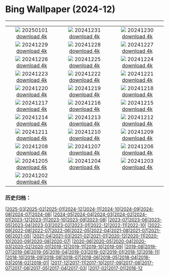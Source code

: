 # Bing Wallpaper (2024-12)
**************
| | | |
| :----: | :----: | :----: |
| ![](https://www.bing.com/th?id=OHR.PolarBearSwim_FR-FR0276887378_1920x1080.jpg) 20250101 [download 4k](https://www.bing.com/th?id=OHR.PolarBearSwim_FR-FR0276887378_UHD.jpg) | ![](https://www.bing.com/th?id=OHR.ParisNewYearEve_FR-FR3084713180_1920x1080.jpg) 20241231 [download 4k](https://www.bing.com/th?id=OHR.ParisNewYearEve_FR-FR3084713180_UHD.jpg) | ![](https://www.bing.com/th?id=OHR.MountFieldNP_FR-FR0048358623_1920x1080.jpg) 20241230 [download 4k](https://www.bing.com/th?id=OHR.MountFieldNP_FR-FR0048358623_UHD.jpg) |
| ![](https://www.bing.com/th?id=OHR.BorobudurBells_FR-FR9771454901_1920x1080.jpg) 20241229 [download 4k](https://www.bing.com/th?id=OHR.BorobudurBells_FR-FR9771454901_UHD.jpg) | ![](https://www.bing.com/th?id=OHR.CoralTurtle_FR-FR9548465819_1920x1080.jpg) 20241228 [download 4k](https://www.bing.com/th?id=OHR.CoralTurtle_FR-FR9548465819_UHD.jpg) | ![](https://www.bing.com/th?id=OHR.LakeBledSnow_FR-FR5167708906_1920x1080.jpg) 20241227 [download 4k](https://www.bing.com/th?id=OHR.LakeBledSnow_FR-FR5167708906_UHD.jpg) |
| ![](https://www.bing.com/th?id=OHR.PointeDiable_FR-FR3649413809_1920x1080.jpg) 20241226 [download 4k](https://www.bing.com/th?id=OHR.PointeDiable_FR-FR3649413809_UHD.jpg) | ![](https://www.bing.com/th?id=OHR.ReindeerTrio_FR-FR3852495223_1920x1080.jpg) 20241225 [download 4k](https://www.bing.com/th?id=OHR.ReindeerTrio_FR-FR3852495223_UHD.jpg) | ![](https://www.bing.com/th?id=OHR.SantaSnowglobe_FR-FR4108706539_1920x1080.jpg) 20241224 [download 4k](https://www.bing.com/th?id=OHR.SantaSnowglobe_FR-FR4108706539_UHD.jpg) |
| ![](https://www.bing.com/th?id=OHR.FestivusCranes_FR-FR4485267796_1920x1080.jpg) 20241223 [download 4k](https://www.bing.com/th?id=OHR.FestivusCranes_FR-FR4485267796_UHD.jpg) | ![](https://www.bing.com/th?id=OHR.CrystalPier_FR-FR4694395729_1920x1080.jpg) 20241222 [download 4k](https://www.bing.com/th?id=OHR.CrystalPier_FR-FR4694395729_UHD.jpg) | ![](https://www.bing.com/th?id=OHR.SolsticeHalo_FR-FR4955312327_1920x1080.jpg) 20241221 [download 4k](https://www.bing.com/th?id=OHR.SolsticeHalo_FR-FR4955312327_UHD.jpg) |
| ![](https://www.bing.com/th?id=OHR.SantaClausVillage_FR-FR1605218480_1920x1080.jpg) 20241220 [download 4k](https://www.bing.com/th?id=OHR.SantaClausVillage_FR-FR1605218480_UHD.jpg) | ![](https://www.bing.com/th?id=OHR.SibiuRomania_FR-FR5904755818_1920x1080.jpg) 20241219 [download 4k](https://www.bing.com/th?id=OHR.SibiuRomania_FR-FR5904755818_UHD.jpg) | ![](https://www.bing.com/th?id=OHR.NutcrackerBallet_FR-FR0747265079_1920x1080.jpg) 20241218 [download 4k](https://www.bing.com/th?id=OHR.NutcrackerBallet_FR-FR0747265079_UHD.jpg) |
| ![](https://www.bing.com/th?id=OHR.ReinefjordenNorway_FR-FR9231276610_1920x1080.jpg) 20241217 [download 4k](https://www.bing.com/th?id=OHR.ReinefjordenNorway_FR-FR9231276610_UHD.jpg) | ![](https://www.bing.com/th?id=OHR.SalzburgSnow_FR-FR2498324626_1920x1080.jpg) 20241216 [download 4k](https://www.bing.com/th?id=OHR.SalzburgSnow_FR-FR2498324626_UHD.jpg) | ![](https://www.bing.com/th?id=OHR.MisurinaLake_FR-FR7558311472_1920x1080.jpg) 20241215 [download 4k](https://www.bing.com/th?id=OHR.MisurinaLake_FR-FR7558311472_UHD.jpg) |
| ![](https://www.bing.com/th?id=OHR.LynxTree_FR-FR1855644774_1920x1080.jpg) 20241214 [download 4k](https://www.bing.com/th?id=OHR.LynxTree_FR-FR1855644774_UHD.jpg) | ![](https://www.bing.com/th?id=OHR.ChristmasBudapest_FR-FR0838567901_1920x1080.jpg) 20241213 [download 4k](https://www.bing.com/th?id=OHR.ChristmasBudapest_FR-FR0838567901_UHD.jpg) | ![](https://www.bing.com/th?id=OHR.WildPoinsettia_FR-FR2758700807_1920x1080.jpg) 20241212 [download 4k](https://www.bing.com/th?id=OHR.WildPoinsettia_FR-FR2758700807_UHD.jpg) |
| ![](https://www.bing.com/th?id=OHR.DolomitesSky_FR-FR2183933361_1920x1080.jpg) 20241211 [download 4k](https://www.bing.com/th?id=OHR.DolomitesSky_FR-FR2183933361_UHD.jpg) | ![](https://www.bing.com/th?id=OHR.CornwallSnow_FR-FR1834119825_1920x1080.jpg) 20241210 [download 4k](https://www.bing.com/th?id=OHR.CornwallSnow_FR-FR1834119825_UHD.jpg) | ![](https://www.bing.com/th?id=OHR.GuanacosChile_FR-FR0722338222_1920x1080.jpg) 20241209 [download 4k](https://www.bing.com/th?id=OHR.GuanacosChile_FR-FR0722338222_UHD.jpg) |
| ![](https://www.bing.com/th?id=OHR.ReopeningNotreDame_FR-FR5165801809_1920x1080.jpg) 20241208 [download 4k](https://www.bing.com/th?id=OHR.ReopeningNotreDame_FR-FR5165801809_UHD.jpg) | ![](https://www.bing.com/th?id=OHR.ArraialdoCabo_FR-FR2062864559_1920x1080.jpg) 20241207 [download 4k](https://www.bing.com/th?id=OHR.ArraialdoCabo_FR-FR2062864559_UHD.jpg) | ![](https://www.bing.com/th?id=OHR.ColmarHoliday_FR-FR1755218249_1920x1080.jpg) 20241206 [download 4k](https://www.bing.com/th?id=OHR.ColmarHoliday_FR-FR1755218249_UHD.jpg) |
| ![](https://www.bing.com/th?id=OHR.MonoTufa_FR-FR7760480527_1920x1080.jpg) 20241205 [download 4k](https://www.bing.com/th?id=OHR.MonoTufa_FR-FR7760480527_UHD.jpg) | ![](https://www.bing.com/th?id=OHR.RhinosKenya_FR-FR8206885022_1920x1080.jpg) 20241204 [download 4k](https://www.bing.com/th?id=OHR.RhinosKenya_FR-FR8206885022_UHD.jpg) | ![](https://www.bing.com/th?id=OHR.JaipurFort_FR-FR7682390069_1920x1080.jpg) 20241203 [download 4k](https://www.bing.com/th?id=OHR.JaipurFort_FR-FR7682390069_UHD.jpg) |
| ![](https://www.bing.com/th?id=OHR.SnowMoose_FR-FR5886438114_1920x1080.jpg) 20241202 [download 4k](https://www.bing.com/th?id=OHR.SnowMoose_FR-FR5886438114_UHD.jpg) |  |  |

### 历史归档：

|[2025-03](bing/2025-03/2025-03.md)|[2025-02](bing/2025-02/2025-02.md)|[2025-01](bing/2025-01/2025-01.md)|[2024-12](bing/2024-12/2024-12.md)|[2024-11](bing/2024-11/2024-11.md)|[2024-10](bing/2024-10/2024-10.md)|[2024-09](bing/2024-09/2024-09.md)|[2024-08](bing/2024-08/2024-08.md)|[2024-07](bing/2024-07/2024-07.md)|[2024-06](bing/2024-06/2024-06.md)|
|[2024-05](bing/2024-05/2024-05.md)|[2024-04](bing/2024-04/2024-04.md)|[2024-03](bing/2024-03/2024-03.md)|[2024-02](bing/2024-02/2024-02.md)|[2024-01](bing/2024-01/2024-01.md)|[2023-12](bing/2023-12/2023-12.md)|[2023-11](bing/2023-11/2023-11.md)|[2023-10](bing/2023-10/2023-10.md)|[2023-09](bing/2023-09/2023-09.md)|[2023-08](bing/2023-08/2023-08.md)|
|[2023-07](bing/2023-07/2023-07.md)|[2023-06](bing/2023-06/2023-06.md)|[2023-05](bing/2023-05/2023-05.md)|[2023-04](bing/2023-04/2023-04.md)|[2023-03](bing/2023-03/2023-03.md)|[2023-02](bing/2023-02/2023-02.md)|[2023-01](bing/2023-01/2023-01.md)|[2022-12](bing/2022-12/2022-12.md)|[2022-11](bing/2022-11/2022-11.md)|[2022-10](bing/2022-10/2022-10.md)|
|[2022-09](bing/2022-09/2022-09.md)|[2022-08](bing/2022-08/2022-08.md)|[2022-07](bing/2022-07/2022-07.md)|[2022-06](bing/2022-06/2022-06.md)|[2022-05](bing/2022-05/2022-05.md)|[2022-04](bing/2022-04/2022-04.md)|[2021-08](bing/2021-08/2021-08.md)|[2021-07](bing/2021-07/2021-07.md)|[2021-06](bing/2021-06/2021-06.md)|[2021-05](bing/2021-05/2021-05.md)|
|[2021-04](bing/2021-04/2021-04.md)|[2021-03](bing/2021-03/2021-03.md)|[2021-02](bing/2021-02/2021-02.md)|[2021-01](bing/2021-01/2021-01.md)|[2020-12](bing/2020-12/2020-12.md)|[2020-11](bing/2020-11/2020-11.md)|[2020-10](bing/2020-10/2020-10.md)|[2020-09](bing/2020-09/2020-09.md)|[2020-08](bing/2020-08/2020-08.md)|[2020-07](bing/2020-07/2020-07.md)|
|[2020-06](bing/2020-06/2020-06.md)|[2020-05](bing/2020-05/2020-05.md)|[2020-04](bing/2020-04/2020-04.md)|[2020-03](bing/2020-03/2020-03.md)|[2020-02](bing/2020-02/2020-02.md)|[2020-01](bing/2020-01/2020-01.md)|[2019-12](bing/2019-12/2019-12.md)|[2019-11](bing/2019-11/2019-11.md)|[2019-10](bing/2019-10/2019-10.md)|[2019-09](bing/2019-09/2019-09.md)|
|[2019-08](bing/2019-08/2019-08.md)|[2019-07](bing/2019-07/2019-07.md)|[2019-06](bing/2019-06/2019-06.md)|[2019-05](bing/2019-05/2019-05.md)|[2019-04](bing/2019-04/2019-04.md)|[2019-03](bing/2019-03/2019-03.md)|[2019-02](bing/2019-02/2019-02.md)|[2019-01](bing/2019-01/2019-01.md)|[2018-12](bing/2018-12/2018-12.md)|[2018-11](bing/2018-11/2018-11.md)|
|[2018-10](bing/2018-10/2018-10.md)|[2018-09](bing/2018-09/2018-09.md)|[2018-08](bing/2018-08/2018-08.md)|[2018-07](bing/2018-07/2018-07.md)|[2018-06](bing/2018-06/2018-06.md)|[2018-05](bing/2018-05/2018-05.md)|[2018-04](bing/2018-04/2018-04.md)|[2018-03](bing/2018-03/2018-03.md)|[2018-02](bing/2018-02/2018-02.md)|[2018-01](bing/2018-01/2018-01.md)|
|[2017-12](bing/2017-12/2017-12.md)|[2017-11](bing/2017-11/2017-11.md)|[2017-10](bing/2017-10/2017-10.md)|[2017-09](bing/2017-09/2017-09.md)|[2017-08](bing/2017-08/2017-08.md)|[2017-07](bing/2017-07/2017-07.md)|[2017-06](bing/2017-06/2017-06.md)|[2017-05](bing/2017-05/2017-05.md)|[2017-04](bing/2017-04/2017-04.md)|[2017-03](bing/2017-03/2017-03.md)|
|[2017-02](bing/2017-02/2017-02.md)|[2017-01](bing/2017-01/2017-01.md)|[2016-12](bing/2016-12/2016-12.md)